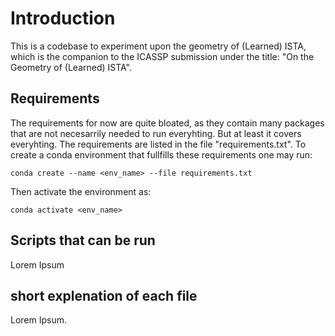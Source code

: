# Introduction
This is a codebase to experiment upon the geometry of (Learned) ISTA, which is the companion to the ICASSP submission under the title: "On the Geometry of (Learned) ISTA".

## Requirements
The requirements for now are quite bloated, as they contain many packages that are not necesarrily needed to run everyhting. But at least it covers everyhting. The requirements are listed in the file "requirements.txt". To create a conda environment that fullfills these requirements one may run:
```
conda create --name <env_name> --file requirements.txt
```
Then activate the environment as:
```
conda activate <env_name>
```

## Scripts that can be run
Lorem Ipsum

## short explenation of each file
Lorem Ipsum.